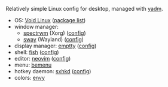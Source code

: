 Relatively simple Linux config for desktop, managed with [yadm](https://github.com/TheLocehiliosan/yadm).

- OS: [Void Linux][void] ([package list][pkglist])
- window manager: 
	- [spectrwm][spectrwm] (Xorg) ([config][spectrwm.conf])
	- [sway][sway] (Wayland) ([config][swayconfig])
- display manager: [emptty][emptty] ([config][emptty.conf])
- shell: [fish][fish] ([config][config.fish])
- editor: [neovim][neovim] ([config][init.vim])
- menu: [bemenu][bemenu]
- hotkey daemon: [sxhkd][sxhkd] ([config][sxhkdrc])
- colors: [envy][envy]

[void]: https://voidlinux.org
[pkglist]: /void-pkglist.txt
[spectrwm]: https://github.com/conformal/spectrwm
[spectrwm.conf]: /.config/spectrwm/spectrwm.conf
[sway]: https://github.com/swaywm/sway/
[swayconfig]: /.config/sway/config
[emptty]: https://github.com/tvrzna/emptty
[emptty.conf]: /.config/emptty
[fish]: https://fishshell.com
[config.fish]: /.config/fish/config.fish
[neovim]: https://neovim.io
[init.vim]: /.config/nvim/init.vim
[bemenu]: https://github.com/Cloudef/bemenu
[sxhkdrc]: /.config/sxhkd/sxhkdrc
[sxhkd]: https://github.com/baskerville/sxhkd
[envy]: https://github.com/kkga/vim-envy
